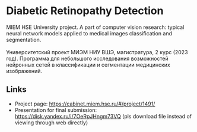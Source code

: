# Diabetic Retinopathy Detection
MIEM HSE University project. A part of computer vision research: typical neural network models applied to medical images classification and segmentation. <br/> <br/>
Университетский проект МИЭМ НИУ ВШЭ, магистратура, 2 курс (2023 год). Программа для небольшого исследования возможностей нейронных сетей в классификации и сегментации медицинских изображений.



## Links
- Project page: https://cabinet.miem.hse.ru/#/project/1491/ 
- Presentation for final submission: https://disk.yandex.ru/i/7OeRpJHngm73VQ (pls download file instead of viewing through web directly)

